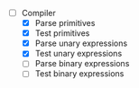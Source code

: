 - [ ] Compiler
	- [x] Parse primitives
	- [x] Test primitives
	- [x] Parse unary expressions
	- [x] Test unary expressions
	- [ ] Parse binary expressions
	- [ ] Test binary expressions